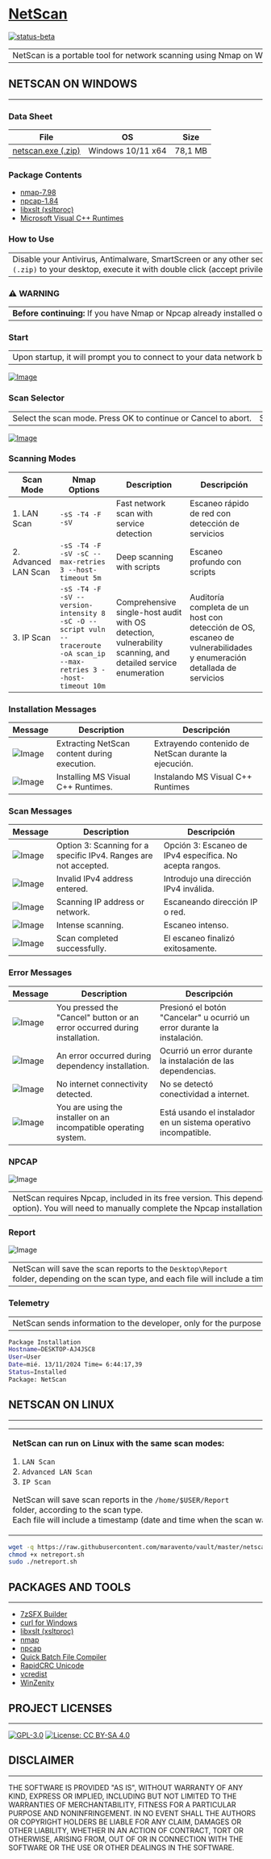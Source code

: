 # [NetScan](https://www.maravento.com)

[![status-beta](https://img.shields.io/badge/status-beta-magenta.svg)](https://github.com/maravento/vault)

<!-- markdownlint-disable MD033 -->

<table width="100%">
  <tr>
    <td style="width: 50%; white-space: nowrap;">
    NetScan is a portable tool for network scanning using Nmap on Windows, with an alternative GUI frontend based on Zenity. It deploys Nmap with all its dependencies silently and unattended, and allows executing different scanning levels while generating HTML reports.
    </td>
    <td style="width: 50%; white-space: nowrap;">
    NetScan es una herramienta portable para realizar escaneos de red usando Nmap en Windows, con un frontend GUI alternativo basado en Zenity. Despliega Nmap con todas sus dependencias de forma silenciosa y desatendida, y permite ejecutar diferentes niveles de escaneo generando reportes en HTML.
    </td>
  </tr>
</table>

## NETSCAN ON WINDOWS

---

### Data Sheet

| File |  OS  | Size |
| :--: | :--: | :--: |
| [netscan.exe (.zip)](https://mega.nz/file/CccQCQTT#bcnjhEDuBIN4dDpI7MozrnAVU9EQJfBKDetkQNX6JWY) | Windows 10/11 x64 | 78,1 MB |

### Package Contents

- [nmap-7.98](https://nmap.org/download#windows)
- [npcap-1.84](https://nmap.org/download#windows)
- [libxslt (xsltproc)](https://www.zlatkovic.com/pub/libxml/)
- [Microsoft Visual C++ Runtimes](https://github.com/abbodi1406/vcredist)

### How to Use

<table width="100%">
  <tr>
    <td style="width: 50%; white-space: nowrap;">
     Disable your Antivirus, Antimalware, SmartScreen or any other security solution in your Operating System, close all windows and check the date and time of your PC is correct. Unzip <code>netscan.exe (.zip)</code> to your desktop, execute it with double click (accept privileged execution) and follow the instructions on the screen.
    </td>
    <td style="width: 50%; white-space: nowrap;">
     Desactive su Antivirus, Antimalware, SmartScreen o cualquier otra solución de seguridad en su Sistema Operativo, cierre todas las ventanas y verifique la fecha y hora de su PC sea la correcta. Descomprima <code>netscan.exe (.zip)</code> en el escritorio, ejecutarlo con doble clic (acepte la ejecución con privilegios) y siga las instrucciones en pantalla.
    </td>
  </tr>
</table>

### ⚠️ WARNING

<table width="100%">
  <tr>
    <td style="width: 50%; white-space: nowrap;">
     <strong>Before continuing:</strong> If you have Nmap or Npcap already installed on your PC, it is recommended to uninstall them before using this tool to avoid version conflicts.
    </td>
    <td style="width: 50%; white-space: nowrap;">
     <strong>Antes de continuar:</strong> Si tiene Nmap o Npcap instalado en su PC, se recomienda desinstalarlo antes de usar esta herramienta para evitar conflictos de versiones.
    </td>
  </tr>
</table>

### Start

<table width="100%">
  <tr>
    <td style="width: 50%; white-space: nowrap;">
     Upon startup, it will prompt you to connect to your data network before continuing. Press OK to continue or Cancel to abort.
    </td>
    <td style="width: 50%; white-space: nowrap;">
     Al iniciar, le pedirá que se conecte a su red de datos antes de continuar. Presione OK para continuar o Cancel para abortar.
    </td>
  </tr>
</table>

[![Image](https://raw.githubusercontent.com/maravento/vault/master/netscan/img/netscan-welcome.png)](https://www.maravento.com)

### Scan Selector

<table width="100%">
  <tr>
    <td style="width: 50%; white-space: nowrap;">
     Select the scan mode. Press OK to continue or Cancel to abort.
    </td>
    <td style="width: 50%; white-space: nowrap;">
     Seleccione el modo de escaneo. Presione OK para continuar o Cancel para abortar.
    </td>
  </tr>
</table>

[![Image](https://raw.githubusercontent.com/maravento/vault/master/netscan/img/netscan-selector.png)](https://www.maravento.com)

### Scanning Modes

| Scan Mode | Nmap Options | Description | Descripción |
| --------- | ------------ | ----------- | ----------- |
| 1. LAN Scan | `-sS -T4 -F -sV` | Fast network scan with service detection | Escaneo rápido de red con detección de servicios |
| 2. Advanced LAN Scan | `-sS -T4 -F -sV -sC --max-retries 3 --host-timeout 5m` | Deep scanning with scripts | Escaneo profundo con scripts |
| 3. IP Scan | `-sS -T4 -F -sV --version-intensity 8 -sC -O --script vuln --traceroute -oA scan_ip --max-retries 3 --host-timeout 10m` | Comprehensive single-host audit with OS detection, vulnerability scanning, and detailed service enumeration | Auditoría completa de un host con detección de OS, escaneo de vulnerabilidades y enumeración detallada de servicios |

### Installation Messages

| Message | Description | Descripción |
| ------- | ----------- | ----------- |
| ![Image](https://raw.githubusercontent.com/maravento/vault/master/netscan/img/netscan-extract.png) | Extracting NetScan content during execution. | Extrayendo contenido de NetScan durante la ejecución. |
| ![Image](https://raw.githubusercontent.com/maravento/vault/master/netscan/img/netscan-visual.png) | Installing MS Visual C++ Runtimes. | Instalando MS Visual C++ Runtimes |

### Scan Messages

| Message | Description | Descripción |
| ------- | ----------- | ----------- |
| ![Image](https://raw.githubusercontent.com/maravento/vault/master/netscan/img/netscan-ipscan.png) | Option 3: Scanning for a specific IPv4. Ranges are not accepted. | Opción 3: Escaneo de IPv4 específica. No acepta rangos. |
| ![Image](https://raw.githubusercontent.com/maravento/vault/master/netscan/img/netscan-invalidip.png) | Invalid IPv4 address entered. | Introdujo una dirección IPv4 inválida. |
| ![Image](https://raw.githubusercontent.com/maravento/vault/master/netscan/img/netscan-scanning.png) | Scanning IP address or network. | Escaneando dirección IP o red. |
| ![Image](https://raw.githubusercontent.com/maravento/vault/master/netscan/img/netscan-advanced.png) | Intense scanning. | Escaneo intenso. |
| ![Image](https://raw.githubusercontent.com/maravento/vault/master/netscan/img/netscan-end.png) | Scan completed successfully. | El escaneo finalizó exitosamente. |

### Error Messages

| Message | Description | Descripción |
|-------- | ----------- | ----------- |
| ![Image](https://raw.githubusercontent.com/maravento/vault/master/netscan/img/netscan-cancel.png) | You pressed the "Cancel" button or an error occurred during installation. | Presionó el botón "Cancelar" u ocurrió un error durante la instalación. |
| ![Image](https://raw.githubusercontent.com/maravento/vault/master/netscan/img/netscan-errordependencies.png) | An error occurred during dependency installation. | Ocurrió un error durante la instalación de las dependencias. |
| ![Image](https://raw.githubusercontent.com/maravento/vault/master/netscan/img/netscan-nointernet.png) | No internet connectivity detected. | No se detectó conectividad a internet. |
| ![Image](https://raw.githubusercontent.com/maravento/vault/master/netscan/img/netscan-osincompatible.png) | You are using the installer on an incompatible operating system. | Está usando el instalador en un sistema operativo incompatible. |

### NPCAP

![Image](https://raw.githubusercontent.com/maravento/vault/master/netscan/img/netscan-npcap.png)

<table width="100%">
  <tr>
    <td style="width: 50%; white-space: nowrap;">
     NetScan requires Npcap, included in its free version. This dependency is not installed automatically, as it is not an OEM version and does not support silent installation (<code>/S</code> option). You will need to manually complete the Npcap installation when prompted by the installer. Npcap's free version allows use on up to 5 machines. For more information, see <a href="https://npcap.com/oem/">Npcap OEM</a>.
    </td>
    <td style="width: 50%; white-space: nowrap;">
     NetScan requiere Npcap, incluido en su versión gratuita. La instalación de esta dependencia no es desatendida, ya que al no ser una versión OEM, no acepta instalación silenciosa (opción <code>/S</code>). Deberá completar manualmente la instalación de Npcap cuando el instalador la solicite. La versión gratuita de Npcap permite su uso en hasta 5 equipos. Para más información, consulte <a href="https://npcap.com/oem/">Npcap OEM</a>.
    </td>
  </tr>
</table>

### Report

![Image](https://raw.githubusercontent.com/maravento/vault/master/netscan/img/netscan-report.png)

<table width="100%">
  <tr>
    <td style="width: 50%; white-space: nowrap;">
     NetScan will save the scan reports to the <code>Desktop\Report</code> folder, depending on the scan type, and each file will include a timestamp (date and time the scan was executed).
    </td>
    <td style="width: 50%; white-space: nowrap;">
     NetScan guardará los reportes de escaneo en la carpeta <code>Desktop\Report</code>, según el tipo de escaneo, y cada archivo incluirá un timestamp (fecha y hora en que se ejecutó el escaneo).
    </td>
  </tr>
</table>

### Telemetry

<table width="100%">
  <tr>
    <td style="width: 50%; white-space: nowrap;">
     NetScan sends information to the developer, only for the purpose of verifying that the installation has been completed successfully. This information is used exclusively for statistical purposes and to improve the installer, without collecting personal data or compromising user privacy. Example:
    </td>
    <td style="width: 50%; white-space: nowrap;">
     NetScan envía información al desarrollador, únicamente con el propósito de verificar que la instalación se haya completado de manera exitosa. Esta información se utiliza exclusivamente para fines estadísticos y de mejora del instalador, sin recopilar datos personales ni comprometer la privacidad del usuario. Ejemplo:
    </td>
  </tr>
</table>

```bash
Package Installation
Hostname=DESKTOP-AJ4JSC8
User=User
Date=mié. 13/11/2024 Time= 6:44:17,39
Status=Installed
Package: NetScan
```

## NETSCAN ON LINUX

---

<table width="100%">
  <tr>
    <td style="width: 50%; white-space: nowrap; vertical-align: top; padding-right: 10px;">
      <p><strong>NetScan can run on Linux with the same scan modes:</strong></p>
      <p>
        1. <code>LAN Scan</code><br>
        2. <code>Advanced LAN Scan</code><br>
        3. <code>IP Scan</code>
      </p>
      <p>
        NetScan will save scan reports in the <code>/home/$USER/Report</code> folder,
        according to the scan type.<br> Each file will include a timestamp
        (date and time when the scan was executed).
      </p>
    </td>
    <td style="width: 50%; white-space: nowrap; vertical-align: top; padding-left: 10px;">
      <p><strong>NetScan puede ejecutarse en Linux con los mismos modos de escaneo:</strong></p>
      <p>
        1. <code>LAN Scan</code><br>
        2. <code>Advanced LAN Scan</code><br>
        3. <code>IP Scan</code>
      </p>
      <p>
        NetScan guardará los reportes de escaneo en la carpeta <code>/home/$USER/Report</code>,
        según el tipo de escaneo.<br> Cada archivo incluirá un timestamp
        (fecha y hora en que se ejecutó el escaneo).
      </p>
    </td>
  </tr>
</table>

```bash
wget -q https://raw.githubusercontent.com/maravento/vault/master/netscan/linux/netreport.sh -O netreport.sh
chmod +x netreport.sh
sudo ./netreport.sh
```

## PACKAGES AND TOOLS

---

- [7zSFX Builder](https://sourceforge.net/projects/s-zipsfxbuilder/)
- [curl for Windows](https://curl.se/windows/)
- [libxslt (xsltproc)](https://www.zlatkovic.com/pub/libxml/)
- [nmap](https://nmap.org/download#windows)
- [npcap](https://nmap.org/download#windows)
- [Quick Batch File Compiler](https://www.abyssmedia.com/quickbfc/)
- [RapidCRC Unicode](https://www.ov2.eu/programs/rapidcrc-unicode)
- [vcredist](https://github.com/abbodi1406/vcredist)
- [WinZenity](https://github.com/maravento/vault/tree/master/winzenity)

## PROJECT LICENSES

---

[![GPL-3.0](https://img.shields.io/badge/License-GPLv3-blue.svg)](https://www.gnu.org/licenses/gpl.txt)
[![License: CC BY-SA 4.0](https://img.shields.io/badge/License-CC_BY--SA_4.0-lightgrey.svg)](https://creativecommons.org/licenses/by-sa/4.0/)

## DISCLAIMER

---

THE SOFTWARE IS PROVIDED "AS IS", WITHOUT WARRANTY OF ANY KIND, EXPRESS OR IMPLIED, INCLUDING BUT NOT LIMITED TO THE WARRANTIES OF MERCHANTABILITY, FITNESS FOR A PARTICULAR PURPOSE AND NONINFRINGEMENT. IN NO EVENT SHALL THE AUTHORS OR COPYRIGHT HOLDERS BE LIABLE FOR ANY CLAIM, DAMAGES OR OTHER LIABILITY, WHETHER IN AN ACTION OF CONTRACT, TORT OR OTHERWISE, ARISING FROM, OUT OF OR IN CONNECTION WITH THE SOFTWARE OR THE USE OR OTHER DEALINGS IN THE SOFTWARE.
